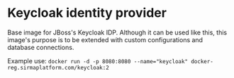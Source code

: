 # Keycloak identity provider

Base image for JBoss's Keycloak IDP. Although it can be used like this, this image's purpose is to be extended with
custom configurations and database connections.

Example use: `docker run -d -p 8080:8080 --name="keycloak" docker-reg.sirmaplatform.com/keycloak:2`